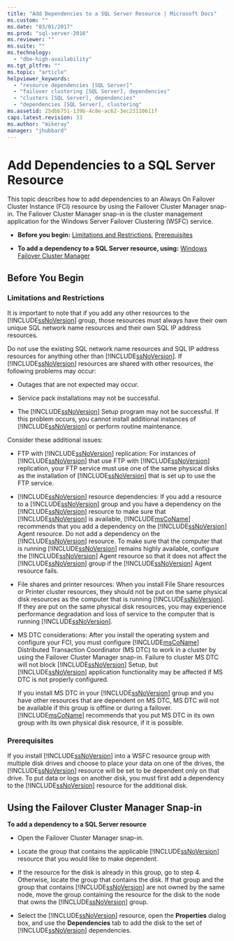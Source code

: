 ```yaml
---
title: "Add Dependencies to a SQL Server Resource | Microsoft Docs"
ms.custom: ""
ms.date: "03/01/2017"
ms.prod: "sql-server-2016"
ms.reviewer: ""
ms.suite: ""
ms.technology: 
  - "dbe-high-availability"
ms.tgt_pltfrm: ""
ms.topic: "article"
helpviewer_keywords: 
  - "resource dependencies [SQL Server]"
  - "failover clustering [SQL Server], dependencies"
  - "clusters [SQL Server], dependencies"
  - "dependencies [SQL Server], clustering"
ms.assetid: 25dbb751-139b-4c8e-ac62-3ec23110611f
caps.latest.revision: 33
ms.author: "mikeray"
manager: "jhubbard"
---
```

# Add Dependencies to a SQL Server Resource
  This topic describes how to add dependencies to an Always On Failover Cluster Instance (FCI) resource by using the Failover Cluster Manager snap-in. The Failover Cluster Manager snap-in is the cluster management application for the Windows Server Failover Clustering (WSFC) service.  
  
-   **Before you begin:**  [Limitations and Restrictions](#Restrictions), [Prerequisites](#Prerequisites)  
  
-   **To add a dependency to a SQL Server resource, using:** [Windows Failover Cluster Manager](#WinClusManager)  
  
##  <a name="BeforeYouBegin"></a> Before You Begin  
  
###  <a name="Restrictions"></a> Limitations and Restrictions  
 It is important to note that if you add any other resources to the [!INCLUDE[ssNoVersion](../../../a9notintoc/includes/ssnoversion-md.md)] group, those resources must always have their own unique SQL network name resources and their own SQL IP address resources.  
  
 Do not use the existing SQL network name resources and SQL IP address resources for anything other than [!INCLUDE[ssNoVersion](../../../a9notintoc/includes/ssnoversion-md.md)]. If [!INCLUDE[ssNoVersion](../../../a9notintoc/includes/ssnoversion-md.md)] resources are shared with other resources, the following problems may occur:  
  
-   Outages that are not expected may occur.  
  
-   Service pack installations may not be successful.  
  
-   The [!INCLUDE[ssNoVersion](../../../a9notintoc/includes/ssnoversion-md.md)] Setup program may not be successful. If this problem occurs, you cannot install additional instances of [!INCLUDE[ssNoVersion](../../../a9notintoc/includes/ssnoversion-md.md)] or perform routine maintenance.  
  
 Consider these additional issues:  
  
-   FTP with [!INCLUDE[ssNoVersion](../../../a9notintoc/includes/ssnoversion-md.md)] replication: For instances of [!INCLUDE[ssNoVersion](../../../a9notintoc/includes/ssnoversion-md.md)] that use FTP with [!INCLUDE[ssNoVersion](../../../a9notintoc/includes/ssnoversion-md.md)] replication, your FTP service must use one of the same physical disks as the installation of [!INCLUDE[ssNoVersion](../../../a9notintoc/includes/ssnoversion-md.md)] that is set up to use the FTP service.  
  
-   [!INCLUDE[ssNoVersion](../../../a9notintoc/includes/ssnoversion-md.md)] resource dependencies: If you add a resource to a [!INCLUDE[ssNoVersion](../../../a9notintoc/includes/ssnoversion-md.md)] group and you have a dependency on the [!INCLUDE[ssNoVersion](../../../a9notintoc/includes/ssnoversion-md.md)] resource to make sure that [!INCLUDE[ssNoVersion](../../../a9notintoc/includes/ssnoversion-md.md)] is available, [!INCLUDE[msCoName](../../../a9notintoc/includes/msconame-md.md)] recommends that you add a dependency on the [!INCLUDE[ssNoVersion](../../../a9notintoc/includes/ssnoversion-md.md)] Agent resource. Do not add a dependency on the [!INCLUDE[ssNoVersion](../../../a9notintoc/includes/ssnoversion-md.md)] resource. To make sure that the computer that is running [!INCLUDE[ssNoVersion](../../../a9notintoc/includes/ssnoversion-md.md)] remains highly available, configure the [!INCLUDE[ssNoVersion](../../../a9notintoc/includes/ssnoversion-md.md)] Agent resource so that it does not affect the [!INCLUDE[ssNoVersion](../../../a9notintoc/includes/ssnoversion-md.md)] group if the [!INCLUDE[ssNoVersion](../../../a9notintoc/includes/ssnoversion-md.md)] Agent resource fails.  
  
-   File shares and printer resources: When you install File Share resources or Printer cluster resources, they should not be put on the same physical disk resources as the computer that is running [!INCLUDE[ssNoVersion](../../../a9notintoc/includes/ssnoversion-md.md)]. If they are put on the same physical disk resources, you may experience performance degradation and loss of service to the computer that is running [!INCLUDE[ssNoVersion](../../../a9notintoc/includes/ssnoversion-md.md)].  
  
-   MS DTC considerations: After you install the operating system and configure your FCI, you must configure [!INCLUDE[msCoName](../../../a9notintoc/includes/msconame-md.md)] Distributed Transaction Coordinator (MS DTC) to work in a cluster by using the Failover Cluster Manager snap-in. Failure to cluster MS DTC will not block [!INCLUDE[ssNoVersion](../../../a9notintoc/includes/ssnoversion-md.md)] Setup, but [!INCLUDE[ssNoVersion](../../../a9notintoc/includes/ssnoversion-md.md)] application functionality may be affected if MS DTC is not properly configured.  
  
     If you install MS DTC in your [!INCLUDE[ssNoVersion](../../../a9notintoc/includes/ssnoversion-md.md)] group and you have other resources that are dependent on MS DTC, MS DTC will not be available if this group is offline or during a failover. [!INCLUDE[msCoName](../../../a9notintoc/includes/msconame-md.md)] recommends that you put MS DTC in its own group with its own physical disk resource, if it is possible.  
  
###  <a name="Prerequisites"></a> Prerequisites  
 If you install [!INCLUDE[ssNoVersion](../../../a9notintoc/includes/ssnoversion-md.md)] into a WSFC resource group with multiple disk drives and choose to place your data on one of the drives, the [!INCLUDE[ssNoVersion](../../../a9notintoc/includes/ssnoversion-md.md)] resource will be set to be dependent only on that drive. To put data or logs on another disk, you must first add a dependency to the [!INCLUDE[ssNoVersion](../../../a9notintoc/includes/ssnoversion-md.md)] resource for the additional disk.  
  
##  <a name="WinClusManager"></a> Using the Failover Cluster Manager Snap-in  
 **To add a dependency to a SQL Server resource**  
  
-   Open the Failover Cluster Manager snap-in.  
  
-   Locate the group that contains the applicable [!INCLUDE[ssNoVersion](../../../a9notintoc/includes/ssnoversion-md.md)] resource that you would like to make dependent.  
  
-   If the resource for the disk is already in this group, go to step 4. Otherwise, locate the group that contains the disk. If that group and the group that contains [!INCLUDE[ssNoVersion](../../../a9notintoc/includes/ssnoversion-md.md)] are not owned by the same node, move the group containing the resource for the disk to the node that owns the [!INCLUDE[ssNoVersion](../../../a9notintoc/includes/ssnoversion-md.md)] group.  
  
-   Select the [!INCLUDE[ssNoVersion](../../../a9notintoc/includes/ssnoversion-md.md)] resource, open the **Properties** dialog box, and use the **Dependencies** tab to add the disk to the set of [!INCLUDE[ssNoVersion](../../../a9notintoc/includes/ssnoversion-md.md)] dependencies.  
  
  